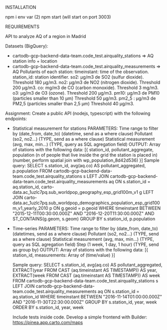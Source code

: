 INSTALLATION

npm i
env var (2)
npm start (will start on port 3003)

REQUIREMENTS

API to analyze AQ of a region in Madrid

Datasets (BigQuery):

- cartodb-gcp-backend-data-team.code_test.airquality_stations => AQ station info + location
- cartodb-gcp-backend-data-team.code_test.airquality_measurements => AQ Pollutants of each station:
  timeinstant: time of the observation.
  station_id: station identifier.
  so2: μg/m3 de SO2 (sulfur dioxide). Threshold 180 μg/m3.
  no2: μg/m3 de NO2 (nitrogen dioxide). Threshold 200 μg/m3.
  co: mg/m3 de CO (carbon monoxide). Threshold 3 mg/m3.
  o3: μg/m3 de O3 (ozone). Threshold 200 μg/m3.
  pm10: μg/m3 de PM10 (particles smaller than 10 μm) Threshold 50 μg/m3.
  pm2_5 : μg/m3 de PM2,5 (particles smaller than 2,5 μm) Threshold 40 μg/m3.

Assignment: Create a public API (nodejs, typescript) with the following endpoints:

- Statistical measurement for stations
  PARAMETERS:
  Time range to filter by (date_from, date_to) (datetime, send as a where clause)
  Pollutant (so2, no2...) (TYPE, send as a where clause)
  Statistical measurement (avg, max, min...) (TYPE, query as SQL agregation field)
  OUTPUT:
  Array of stations with the following data: [{
  station_id,
  pollutant_aggregate,
  population (n of people that live inside the grid the station is placed in) (number, perform spatial join with wp_population_8d42d536)
  }]
  Sample query:
  SELECT s.station_id, avg(aq.co) AS pollutant_aggregated, p.population FROM cartodb-gcp-backend-data-team.code_test.airquality_stations s LEFT JOIN cartodb-gcp-backend-data-team.code_test.airquality_measurements aq ON s.station_id = aq.station_id, carto-data.ac_1uzlc7pq.sub_worldpop_geography_esp_grid100m_v1 g LEFT JOIN carto-data.ac_1uzlc7pq.sub_worldpop_demographics_population_esp_grid100m_v1_yearly_2010 p ON g.geoid = p.geoid WHERE timeinstant BETWEEN "2015-12-11T00:30:00.000Z" AND "2016-12-20T11:30:00.000Z" AND ST_CONTAINS(g.geom, s.geom) GROUP BY s.station_id, p.population

- Time-series
  PARAMETERS:
  Time range to filter by (date_from, date_to) (datetimes, send as a where clause)
  Pollutant (so2, no2...) (TYPE, send as a where clause)
  Statistical measurement (avg, max, min...) (TYPE, query as SQL agregation field)
  Step (1 week, 1 day, 1 hour) (TYPE, send as group by)
  OUTPUT:
  Array of stations with the following data: [{
  station_id,
  measurements: Array of (time/value)
  }]

  Sample query:
  SELECT s.station_id, avg(aq.co) AS pollutant_aggregated, EXTRACT(year FROM CAST (aq.timeinstant AS TIMESTAMP)) AS year, EXTRACT(week FROM CAST (aq.timeinstant AS TIMESTAMP)) AS week FROM cartodb-gcp-backend-data-team.code_test.airquality_stations s LEFT JOIN cartodb-gcp-backend-data-team.code_test.airquality_measurements aq ON s.station_id = aq.station_id WHERE timeinstant BETWEEN "2016-11-14T01:00:00.000Z" AND "2016-11-30T22:30:00.000Z" GROUP BY s.station_id, year, week ORDER BY s.station_id, year, week

  Include tests inside code.
  Develop a simple frontend with Builder: https://pinea.app.carto.com/maps

